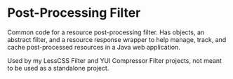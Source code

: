 
Post-Processing Filter
======================

Common code for a resource post-processing filter.  Has objects, an abstract
filter, and a resource response wrapper to help manage, track, and cache
post-processed resources in a Java web application.

Used by my LessCSS Filter and YUI Compressor Filter projects, not meant to be
used as a standalone project.
